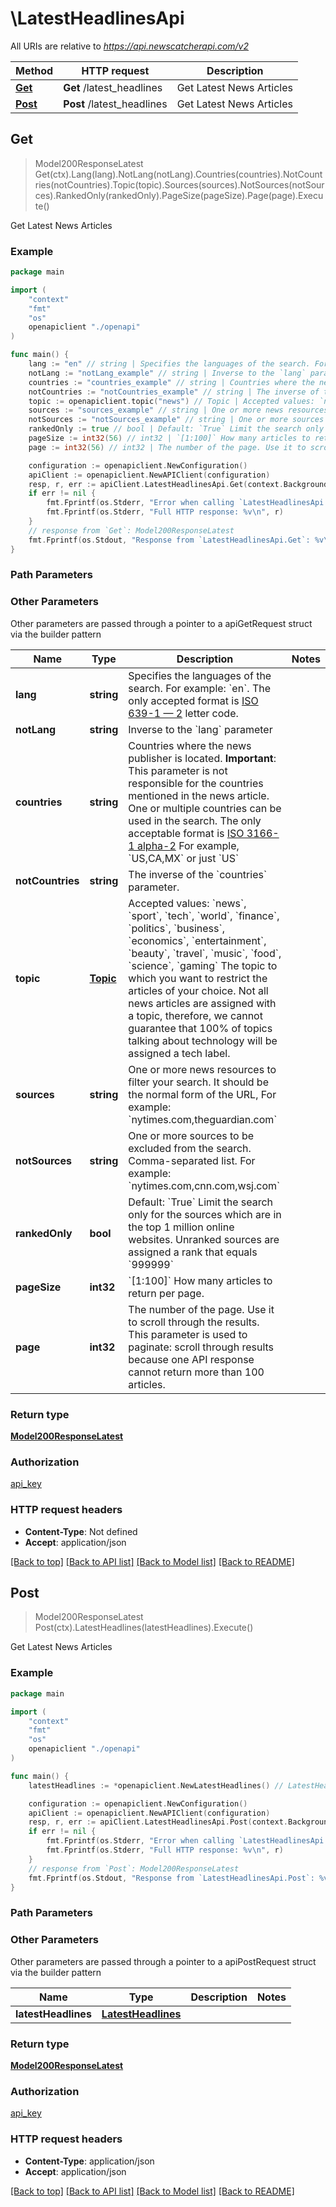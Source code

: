 # \LatestHeadlinesApi

All URIs are relative to *https://api.newscatcherapi.com/v2*

Method | HTTP request | Description
------------- | ------------- | -------------
[**Get**](LatestHeadlinesApi.md#Get) | **Get** /latest_headlines | Get Latest News Articles
[**Post**](LatestHeadlinesApi.md#Post) | **Post** /latest_headlines | Get Latest News Articles



## Get

> Model200ResponseLatest Get(ctx).Lang(lang).NotLang(notLang).Countries(countries).NotCountries(notCountries).Topic(topic).Sources(sources).NotSources(notSources).RankedOnly(rankedOnly).PageSize(pageSize).Page(page).Execute()

Get Latest News Articles



### Example

```go
package main

import (
    "context"
    "fmt"
    "os"
    openapiclient "./openapi"
)

func main() {
    lang := "en" // string | Specifies the languages of the search. For example: `en`. The only accepted format is [ISO 639-1 — 2](https://en.wikipedia.org/wiki/ISO_639-1) letter code.  (optional)
    notLang := "notLang_example" // string | Inverse to the `lang` parameter  (optional)
    countries := "countries_example" // string | Countries where the news publisher is located. **Important**: This parameter is not responsible for the countries mentioned in the news article. One or multiple countries can be used in the search. The only acceptable format is [ISO 3166-1 alpha-2](https://en.wikipedia.org/wiki/ISO_3166-1_alpha-2) For example, `US,CA,MX` or just `US`  (optional)
    notCountries := "notCountries_example" // string | The inverse of the `countries` parameter.  (optional)
    topic := openapiclient.topic("news") // Topic | Accepted values: `news`, `sport`, `tech`, `world`, `finance`, `politics`, `business`, `economics`, `entertainment`, `beauty`, `travel`, `music`, `food`, `science`, `gaming` The topic to which you want to restrict the articles of your choice. Not all news articles are assigned with a topic, therefore, we cannot guarantee that 100% of topics talking about technology will be assigned a tech label.  (optional)
    sources := "sources_example" // string | One or more news resources to filter your search. It should be the normal form of the URL, For example: `nytimes.com,theguardian.com`  (optional)
    notSources := "notSources_example" // string | One or more sources to be excluded from the search. Comma-separated list. For example: `nytimes.com,cnn.com,wsj.com`  (optional)
    rankedOnly := true // bool | Default: `True` Limit the search only for the sources which are in the top 1 million online websites. Unranked sources are assigned a rank that equals `999999`  (optional)
    pageSize := int32(56) // int32 | `[1:100]` How many articles to return per page.  (optional)
    page := int32(56) // int32 | The number of the page. Use it to scroll through the results. This parameter is used to paginate: scroll through results because one API response cannot return more than 100 articles.  (optional)

    configuration := openapiclient.NewConfiguration()
    apiClient := openapiclient.NewAPIClient(configuration)
    resp, r, err := apiClient.LatestHeadlinesApi.Get(context.Background()).Lang(lang).NotLang(notLang).Countries(countries).NotCountries(notCountries).Topic(topic).Sources(sources).NotSources(notSources).RankedOnly(rankedOnly).PageSize(pageSize).Page(page).Execute()
    if err != nil {
        fmt.Fprintf(os.Stderr, "Error when calling `LatestHeadlinesApi.Get``: %v\n", err)
        fmt.Fprintf(os.Stderr, "Full HTTP response: %v\n", r)
    }
    // response from `Get`: Model200ResponseLatest
    fmt.Fprintf(os.Stdout, "Response from `LatestHeadlinesApi.Get`: %v\n", resp)
}
```

### Path Parameters



### Other Parameters

Other parameters are passed through a pointer to a apiGetRequest struct via the builder pattern


Name | Type | Description  | Notes
------------- | ------------- | ------------- | -------------
 **lang** | **string** | Specifies the languages of the search. For example: &#x60;en&#x60;. The only accepted format is [ISO 639-1 — 2](https://en.wikipedia.org/wiki/ISO_639-1) letter code.  | 
 **notLang** | **string** | Inverse to the &#x60;lang&#x60; parameter  | 
 **countries** | **string** | Countries where the news publisher is located. **Important**: This parameter is not responsible for the countries mentioned in the news article. One or multiple countries can be used in the search. The only acceptable format is [ISO 3166-1 alpha-2](https://en.wikipedia.org/wiki/ISO_3166-1_alpha-2) For example, &#x60;US,CA,MX&#x60; or just &#x60;US&#x60;  | 
 **notCountries** | **string** | The inverse of the &#x60;countries&#x60; parameter.  | 
 **topic** | [**Topic**](Topic.md) | Accepted values: &#x60;news&#x60;, &#x60;sport&#x60;, &#x60;tech&#x60;, &#x60;world&#x60;, &#x60;finance&#x60;, &#x60;politics&#x60;, &#x60;business&#x60;, &#x60;economics&#x60;, &#x60;entertainment&#x60;, &#x60;beauty&#x60;, &#x60;travel&#x60;, &#x60;music&#x60;, &#x60;food&#x60;, &#x60;science&#x60;, &#x60;gaming&#x60; The topic to which you want to restrict the articles of your choice. Not all news articles are assigned with a topic, therefore, we cannot guarantee that 100% of topics talking about technology will be assigned a tech label.  | 
 **sources** | **string** | One or more news resources to filter your search. It should be the normal form of the URL, For example: &#x60;nytimes.com,theguardian.com&#x60;  | 
 **notSources** | **string** | One or more sources to be excluded from the search. Comma-separated list. For example: &#x60;nytimes.com,cnn.com,wsj.com&#x60;  | 
 **rankedOnly** | **bool** | Default: &#x60;True&#x60; Limit the search only for the sources which are in the top 1 million online websites. Unranked sources are assigned a rank that equals &#x60;999999&#x60;  | 
 **pageSize** | **int32** | &#x60;[1:100]&#x60; How many articles to return per page.  | 
 **page** | **int32** | The number of the page. Use it to scroll through the results. This parameter is used to paginate: scroll through results because one API response cannot return more than 100 articles.  | 

### Return type

[**Model200ResponseLatest**](Model200ResponseLatest.md)

### Authorization

[api_key](../README.md#api_key)

### HTTP request headers

- **Content-Type**: Not defined
- **Accept**: application/json

[[Back to top]](#) [[Back to API list]](../README.md#documentation-for-api-endpoints)
[[Back to Model list]](../README.md#documentation-for-models)
[[Back to README]](../README.md)


## Post

> Model200ResponseLatest Post(ctx).LatestHeadlines(latestHeadlines).Execute()

Get Latest News Articles



### Example

```go
package main

import (
    "context"
    "fmt"
    "os"
    openapiclient "./openapi"
)

func main() {
    latestHeadlines := *openapiclient.NewLatestHeadlines() // LatestHeadlines |  (optional)

    configuration := openapiclient.NewConfiguration()
    apiClient := openapiclient.NewAPIClient(configuration)
    resp, r, err := apiClient.LatestHeadlinesApi.Post(context.Background()).LatestHeadlines(latestHeadlines).Execute()
    if err != nil {
        fmt.Fprintf(os.Stderr, "Error when calling `LatestHeadlinesApi.Post``: %v\n", err)
        fmt.Fprintf(os.Stderr, "Full HTTP response: %v\n", r)
    }
    // response from `Post`: Model200ResponseLatest
    fmt.Fprintf(os.Stdout, "Response from `LatestHeadlinesApi.Post`: %v\n", resp)
}
```

### Path Parameters



### Other Parameters

Other parameters are passed through a pointer to a apiPostRequest struct via the builder pattern


Name | Type | Description  | Notes
------------- | ------------- | ------------- | -------------
 **latestHeadlines** | [**LatestHeadlines**](LatestHeadlines.md) |  | 

### Return type

[**Model200ResponseLatest**](Model200ResponseLatest.md)

### Authorization

[api_key](../README.md#api_key)

### HTTP request headers

- **Content-Type**: application/json
- **Accept**: application/json

[[Back to top]](#) [[Back to API list]](../README.md#documentation-for-api-endpoints)
[[Back to Model list]](../README.md#documentation-for-models)
[[Back to README]](../README.md)

